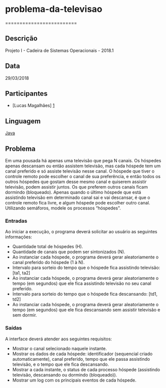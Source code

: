 # problema-da-televisao
=========================
## Descrição
Projeto I - Cadeira de Sistemas Operacionais - 2018.1

## Data
29/03/2018

## Participantes
* [Lucas Magalhães] [1]

## Linguagem
[Java][2]

## Problema
Em uma pousada há apenas uma televisão que pega N canais. Os hóspedes apenas descansam ou então assistem televisão, mas cada hóspede tem um canal preferido e só assiste televisão nesse canal. O hóspede que tiver o controle remoto pode escolher o canal de sua preferência, e então todos os outros hóspedes que gostam desse mesmo canal e quiserem assistir televisão, podem assistir juntos. Os que preferem outros canais ficam dormindo (bloqueado). Apenas quando o último hóspede que está assistindo televisão em determinado canal sai e vai descansar, é que o controle remoto fica livre, e algum hóspede pode escolher outro canal. Utilizando semáforos, modele os processos “hóspedes".

### Entradas
Ao iniciar a execução, o programa deverá solicitar ao usuário as seguintes informações:
* Quantidade total de hóspedes (H).
* Quantidade de canais que podem ser sintonizados (N).
* Ao instanciar cada hóspede, o programa deverá gerar aleatoriamente o canal preferido do hóspede (1 à N).
* Intervalo para sorteio do tempo que o hóspede fica assistindo televisão: [ta1, ta2]
* Ao instanciar cada hóspede, o programa deverá gerar aleatoriamente o tempo (em segundos) que ele fica assistindo televisão no seu canal preferido.
* Intervalo para sorteio do tempo que o hóspede fica descansando: [td1, td2]
* Ao instanciar cada hóspede, o programa deverá gerar aleatoriamente o tempo (em segundos) que ele fica descansando sem assistir televisão e sem dormir.

### Saídas
A interface deverá atender aos seguintes requisitos:
* Mostrar o canal selecionado naquele instante.
* Mostrar os dados de cada hóspede: identificador (sequencial criado automaticamente), canal preferido, tempo que ele passa assistindo televisão, e o tempo que ele fica descansando.
* Mostrar a cada instante, o status de cada processo hóspede (assistindo televisão, descansando ou dormindo (bloqueado)).
* Mostrar um log com os principais eventos de cada hóspede.


[1]: https://github.com/lucasmag
[2]: http://pt.wikipedia.org/wiki/Java_(linguagem_de_programação)
